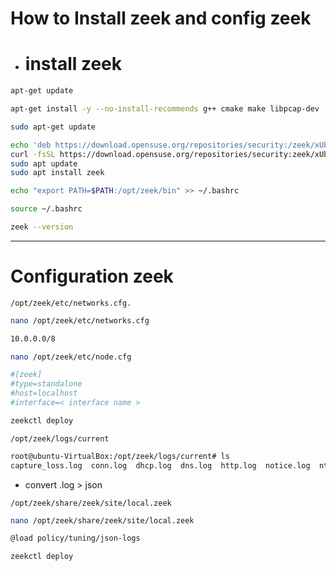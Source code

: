 # How to Install zeek and config zeek
* # install zeek
```bash
apt-get update
```
```bash
apt-get install -y --no-install-recommends g++ cmake make libpcap-dev
```
```bash
sudo apt-get update
```
```bash
echo 'deb https://download.opensuse.org/repositories/security:/zeek/xUbuntu_22.04/ /' | sudo tee /etc/apt/sources.list.d/security:zeek.list
curl -fsSL https://download.opensuse.org/repositories/security:zeek/xUbuntu_22.04/Release.key | gpg --dearmor | sudo tee /etc/apt/trusted.gpg.d/security_zeek.gpg > /dev/null
sudo apt update
sudo apt install zeek
```
```bash
echo "export PATH=$PATH:/opt/zeek/bin" >> ~/.bashrc
```
```bash
source ~/.bashrc
```
```bash
zeek --version
```
----
# Configuration zeek 
`` /opt/zeek/etc/networks.cfg. ``
```bash
nano /opt/zeek/etc/networks.cfg
```
```bash
10.0.0.0/8
```
```bash
nano /opt/zeek/etc/node.cfg
```
```bash
#[zeek]
#type=standalone
#host=localhost
#interface=< interface name >
```
```bash
zeekctl deploy
```
`` /opt/zeek/logs/current ``
```bash
root@ubuntu-VirtualBox:/opt/zeek/logs/current# ls
capture_loss.log  conn.log  dhcp.log  dns.log  http.log  notice.log  ntp.log  ssl.log  stats.log  stderr.log  stdout.log  telemetry.log  weird.log
```
* convert .log > json

`` /opt/zeek/share/zeek/site/local.zeek ``
```bash
nano /opt/zeek/share/zeek/site/local.zeek 
```
```bash
@load policy/tuning/json-logs
```
```bash
zeekctl deploy
```
